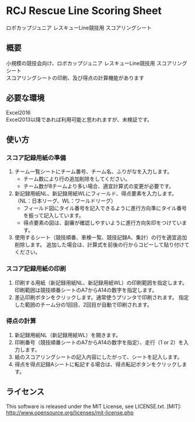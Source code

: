 RCJ Rescue Line Scoring Sheet
======================
ロボカップジュニア レスキューLine競技用 スコアリングシート  
 

概要
----
小規模の競技会向け、ロボカップジュニア レスキューLine競技用 スコアリングシート  
スコアリングシートの印刷、及び得点の計算機能があります


必要な環境
---------
Excel2016  
Excel2013以降であれば利用可能と思われますが、未検証です。  


使い方
------
### スコア記録用紙の準備 ###
1. チーム一覧シートにチーム番号、チーム名、ふりがなを入力します。
    - チーム数により行の追加削除をしてください。
    - チーム数が8チームより多い場合、適宜計算式の変更が必要です。
2. 新記録用紙NL、新記録用紙WLにフィールド、得点要素を入力します。（NL：日本リーグ、WL：ワールドリーグ）
    - フィールド図にタイル番号を記入できるように進行方向準にタイル番号を振って記入しています。
    - 得点要素の図は、副審が確認しやすいように進行方向矢印をつけています。 
3. 使用するシート（競技順番、車検一覧、競技記録A、集計）の行を適宜追加削除します。
追加した場合は、計算式を前後の行からコピーして貼り付けてください。

### スコア記録用紙の印刷 ###
1. 印刷する用紙（新記録用紙NL、新記録用紙WL）の印刷範囲を指定します。
印刷範囲は競技順番シートのA7からA14の数字を指定します。
2. 差込印刷ボタンをクリックします。通常使うプリンタで印刷されます。
指定した範囲のチーム分の1回目、2回目が自動で印刷されます。


### 得点の計算 ###
1. 新記録用紙NL（新記録用紙WL）を開きます。
2. 印刷番号（競技順番シートのA7からA14の数字を指定）、走行（1 or 2）を入力します。
3. 紙のスコアリングシートの記入内容にしたがって、シートを記入します。
4. 得点を得点記録Aシートに転記する場合は、得点転記ボタンをクリックします。

 
ライセンス
----------
This software is released under the MIT License, see LICENSE.txt.
[MIT]: http://www.opensource.org/licenses/mit-license.php

